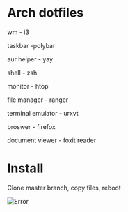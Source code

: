 # Arch dotfiles
wm - i3

taskbar -polybar

aur helper - yay

shell - zsh 

monitor - htop

file manager - ranger

terminal emulator - urxvt

broswer - firefox

document viewer - foxit reader

# Install
Clone master branch, copy files, reboot

![Error](https://github.com/RishiKakade/dotfiles/blob/master/Pictures/setup.png)

